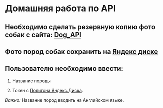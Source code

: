 # Домашняя работа по API

## Необходимо сделать резервную копию фото собак с сайта: [Dog_API](https://dog.ceo/dog-api/documentation/)

## Фото пород собак сохранить на [Яндекс диске](https://360.yandex.ru/disk/)


## Пользователю необходимо ввести:
1. Название породы

2. Токен с [Полигона Яндекс.Диска](https://yandex.ru/dev/disk/poligon/).

*Важно:* Название пород вводить на Английском языке.
